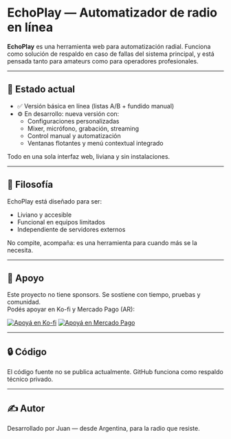 # EchoPlay — Automatizador de radio en línea

**EchoPlay** es una herramienta web para automatización radial. Funciona como solución de respaldo en caso de fallas del sistema principal, y está pensada tanto para amateurs como para operadores profesionales.

---

## 🚀 Estado actual

- ✅ Versión básica en línea (listas A/B + fundido manual)
- ⚙️ En desarrollo: nueva versión con:
  - Configuraciones personalizadas
  - Mixer, micrófono, grabación, streaming
  - Control manual y automatización
  - Ventanas flotantes y menú contextual integrado

Todo en una sola interfaz web, liviana y sin instalaciones.

---

## 🎯 Filosofía

EchoPlay está diseñado para ser:
- Liviano y accesible
- Funcional en equipos limitados
- Independiente de servidores externos

No compite, acompaña: es una herramienta para cuando más se la necesita.

---

## 🤝 Apoyo

Este proyecto no tiene sponsors. Se sostiene con tiempo, pruebas y comunidad.  
Podés apoyar en Ko-fi y Mercado Pago (AR):

[![Apoyá en Ko-fi](https://ko-fi.com/img/githubbutton_sm.svg)](https://ko-fi.com/juanpabloflores)
[![Apoyá en Mercado Pago](https://img.shields.io/badge/Mercado%20Pago-Apoyar-blue)](https://link.mercadopago.com.ar/cybertronicsacint)

---

## 🔒 Código

El código fuente no se publica actualmente. GitHub funciona como respaldo técnico privado.

---

## ✍️ Autor

Desarrollado por Juan — desde Argentina, para la radio que resiste.


